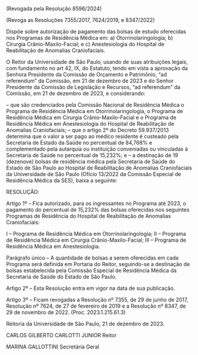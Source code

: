 (Revogada pela Resolução 8596/2024)

(Revoga as Resoluções 7355/2017, 7624/2019, e 8347/2022)

Dispõe sobre autorização de pagamento das bolsas de estudo oferecidas nos Programas de Residência Médica em: a) Otorrinolaringologia; b) Cirurgia Crânio-Maxilo-Facial; e c) Anestesiologia do Hospital de Reabilitação de Anomalias Craniofaciais.

O Reitor da Universidade de São Paulo, usando de suas atribuições legais, com fundamento no art 42, IX, do Estatuto, tendo em vista a aprovação da Senhora Presidente da Comissão de Orçamento e Patrimônio, “ad referendum” da Comissão, em 21 de dezembro de 2023 e do Senhor Presidente da Comissão de Legislação e Recursos, “ad referendum” da Comissão, em 21 de dezembro de 2023, e considerando:

– que são credenciados pela Comissão Nacional de Residência Médica o Programa de Residência Médica em Otorrinolaringologia, o Programa de Residência Médica em Cirurgia Crânio-Maxilo-Facial e o Programa de Residência Médica em Anestesiologia do Hospital de Reabilitação de Anomalias Craniofaciais;
– que o artigo 2º do Decreto 59.937/2013 determina que o valor a ser pago ao médico residente é custeado pela Secretaria de Estado da Saúde no percentual de 84,768% e complementado pela autarquia ou instituição conveniadas ou vinculadas à Secretaria de Saúde no percentual de 15,232%; e
– a destinação de 19 (dezenove) bolsas de residência médica pela Secretaria de Saúde do Estado de São Paulo ao Hospital de Reabilitação de Anomalias Craniofaciais da Universidade de São Paulo (Ofício 13/2022 da Comissão Especial de Residência Médica da SES), baixa a seguinte:

RESOLUÇÃO:

Artigo 1º – Fica autorizado, para os ingressantes no Programa até 2023, o pagamento do percentual de 15,232% das bolsas oferecidas nos seguintes Programas de Residência do Hospital de Reabilitação de Anomalias Craniofaciais:

I – Programa de Residência Médica em Otorrinolaringologia;
II – Programa de Residência Médica em Cirurgia Crânio-Maxilo-Facial;
III – Programa de Residência Médica em Anestesiologia.

Parágrafo único – A quantidade de bolsas a serem oferecidas em cada Programa será definida em Portaria do Reitor, seguindo-se a destinação de bolsas estabelecida pela Comissão Especial de Residência Médica da Secretaria de Saúde do Estado de São Paulo.

Artigo 2º – Esta Resolução entra em vigor na data de sua publicação.

Artigo 3º – Ficam revogadas a Resolução nº 7355, de 29 de junho de 2017, Resolução nº 7624, de 27 de fevereiro de 2019 e a Resolução nº 8347, de 29 de novembro de 2022. (Proc. 2023.1.215.61.3)

Reitoria da Universidade de São Paulo, 21 de dezembro de 2023.

CARLOS GILBERTO CARLOTTI JUNIOR
Reitor

MARINA GALLOTTINI
Secretária Geral